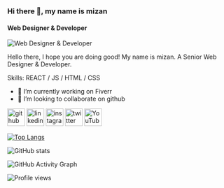 

### Hi there 👋, my name is mizan
#### Web Designer & Developer
![Web Designer & Developer](https://pbs.twimg.com/profile_banners/1613389199952195585/1673499100/600x200)

Hello there, I hope you are doing good! My name is mizan. A Senior Web Designer & Developer.

Skills:  REACT / JS / HTML / CSS

- 🔭 I’m currently working on Fiverr 
- 👯 I’m looking to collaborate on github 


[<img src='https://cdn.jsdelivr.net/npm/simple-icons@3.0.1/icons/github.svg' alt='github' height='40'>](https://github.com/https://github.com/mizanulweb)  [<img src='https://cdn.jsdelivr.net/npm/simple-icons@3.0.1/icons/linkedin.svg' alt='linkedin' height='40'>](https://www.linkedin.com/in/https://www.linkedin.com/in/mizanulweb//)  [<img src='https://cdn.jsdelivr.net/npm/simple-icons@3.0.1/icons/instagram.svg' alt='instagram' height='40'>](https://www.instagram.com/https://www.instagram.com/mizanulweb//)  [<img src='https://cdn.jsdelivr.net/npm/simple-icons@3.0.1/icons/twitter.svg' alt='twitter' height='40'>](https://twitter.com/https://twitter.com/mizanulweb)  [<img src='https://cdn.jsdelivr.net/npm/simple-icons@3.0.1/icons/youtube.svg' alt='YouTube' height='40'>](https://www.youtube.com/channel/https://www.youtube.com/channel/UCLQSUSINfBeAjfdNXmyQ75Q)  

[![Top Langs](https://github-readme-stats.vercel.app/api/top-langs/?username=https://github.com/mizanulweb)](https://github.com/anuraghazra/github-readme-stats)

![GitHub stats](https://github-readme-stats.vercel.app/api?username=https://github.com/mizanulweb&show_icons=true)  

![GitHub Activity Graph](https://activity-graph.herokuapp.com/graph?username=https://github.com/mizanulweb)  

![Profile views](https://gpvc.arturio.dev/https://github.com/mizanulweb)  
